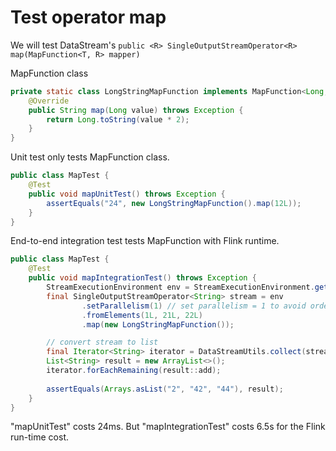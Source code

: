 # Test operator map

We will test DataStream's ```public <R> SingleOutputStreamOperator<R> map(MapFunction<T, R> mapper)```

MapFunction class

```java
private static class LongStringMapFunction implements MapFunction<Long, String> {
    @Override
    public String map(Long value) throws Exception {
        return Long.toString(value * 2);
    }
}
```

Unit test only tests MapFunction class.

```java
public class MapTest {
    @Test
    public void mapUnitTest() throws Exception {
        assertEquals("24", new LongStringMapFunction().map(12L));
    }
}
```

End-to-end integration test tests MapFunction with Flink runtime.

```java
public class MapTest {
    @Test
    public void mapIntegrationTest() throws Exception {
        StreamExecutionEnvironment env = StreamExecutionEnvironment.getExecutionEnvironment();
        final SingleOutputStreamOperator<String> stream = env
                .setParallelism(1) // set parallelism = 1 to avoid orderless by multi-thread
                .fromElements(1L, 21L, 22L)
                .map(new LongStringMapFunction());

        // convert stream to list
        final Iterator<String> iterator = DataStreamUtils.collect(stream);
        List<String> result = new ArrayList<>();
        iterator.forEachRemaining(result::add);
        
        assertEquals(Arrays.asList("2", "42", "44"), result);
    }
}
```

"mapUnitTest" costs 24ms. But "mapIntegrationTest" costs 6.5s for the Flink run-time cost.
